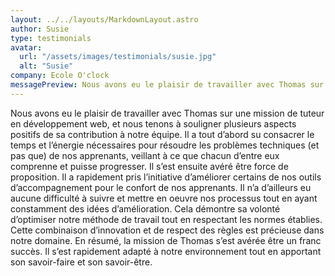 ```yaml
---
layout: ../../layouts/MarkdownLayout.astro
author: Susie
type: testimonials
avatar:
  url: "/assets/images/testimonials/susie.jpg"
  alt: "Susie"
company: Ecole O'clock
messagePreview: Nous avons eu le plaisir de travailler avec Thomas sur une mission de tuteur en développement web, e...
---
```


Nous avons eu le plaisir de travailler avec Thomas sur une mission de tuteur en développement web, et nous tenons à souligner plusieurs aspects positifs de sa contribution à notre équipe. Il a tout d’abord su consacrer le temps et l’énergie nécessaires pour résoudre les problèmes techniques (et pas que) de nos apprenants, veillant à ce que chacun d’entre eux comprenne et puisse progresser. Il s’est ensuite avéré être force de proposition. Il a rapidement pris l’initiative d’améliorer certains de nos outils d’accompagnement pour le confort de nos apprenants. Il n’a d’ailleurs eu aucune difficulté à suivre et mettre en oeuvre nos processus tout en ayant constamment des idées d’amélioration. Cela démontre sa volonté d’optimiser notre méthode de travail tout en respectant les normes établies. Cette combinaison d’innovation et de respect des règles est précieuse dans notre domaine. En résumé, la mission de Thomas s’est avérée être un franc succès. Il s’est rapidement adapté à notre environnement tout en apportant son savoir-faire et son savoir-être.
